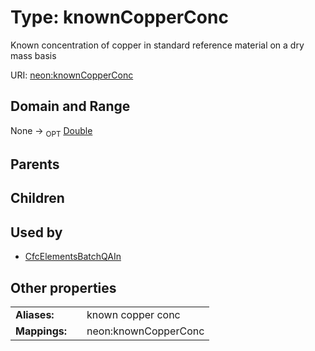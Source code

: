 
# Type: knownCopperConc


Known concentration of copper in standard reference material on a dry mass basis

URI: [neon:knownCopperConc](https://data.neonscience.org/knownCopperConc)


## Domain and Range

None ->  <sub>OPT</sub> [Double](types/Double.md)

## Parents


## Children


## Used by

 * [CfcElementsBatchQAIn](CfcElementsBatchQAIn.md)

## Other properties

|  |  |  |
| --- | --- | --- |
| **Aliases:** | | known copper conc |
| **Mappings:** | | neon:knownCopperConc |

